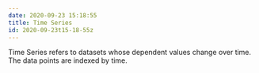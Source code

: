 ```yaml
---
date: 2020-09-23 15:18:55
title: Time Series
id: 2020-09-23t15-18-55z
---
```


Time Series refers to datasets whose dependent values change over time. The
data points are indexed by time.
